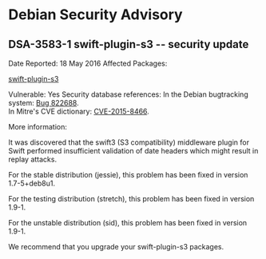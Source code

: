 
Debian Security Advisory
========================


DSA-3583-1 swift-plugin-s3 -- security update
---------------------------------------------



Date Reported:
18 May 2016
Affected Packages:

[swift-plugin-s3](https://packages.debian.org/src:swift-plugin-s3)

Vulnerable:
Yes
Security database references:
In the Debian bugtracking system: [Bug 822688](https://bugs.debian.org/cgi-bin/bugreport.cgi?bug=822688).  
In Mitre's CVE dictionary: [CVE-2015-8466](https://security-tracker.debian.org/tracker/CVE-2015-8466).  

More information:

It was discovered that the swift3 (S3 compatibility) middleware plugin
for Swift performed insufficient validation of date headers which might
result in replay attacks.


For the stable distribution (jessie), this problem has been fixed in
version 1.7-5+deb8u1.


For the testing distribution (stretch), this problem has been fixed
in version 1.9-1.


For the unstable distribution (sid), this problem has been fixed in
version 1.9-1.


We recommend that you upgrade your swift-plugin-s3 packages.





